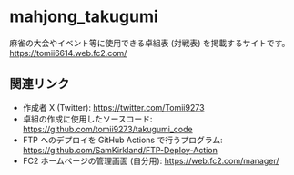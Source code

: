 # mahjong_takugumi

麻雀の大会やイベント等に使用できる卓組表 (対戦表) を掲載するサイトです。  
https://tomii6614.web.fc2.com/

## 関連リンク

- 作成者 X (Twitter): https://twitter.com/Tomii9273
- 卓組の作成に使用したソースコード: https://github.com/tomii9273/takugumi_code
- FTP へのデプロイを GitHub Actions で行うプログラム: https://github.com/SamKirkland/FTP-Deploy-Action
- FC2 ホームページの管理画面 (自分用): https://web.fc2.com/manager/
